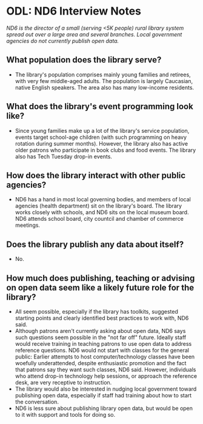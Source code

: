 #  ODL: ND6 Interview Notes

*ND6 is the director of a small (serving <5K people) rural library system spread out over a large area and several branches. Local government agencies do not currently publish open data.*

## What population does the library serve?
- The library's population comprises mainly young families and retirees, with very few middle-aged adults. The population is largely Caucasian, native English speakers. The area also has many low-income residents. 

## What does the library's event programming look like? 
- Since young families make up a lot of the library's service population, events target school-age children (with such programming on heavy rotation during summer months). However, the library also has active older patrons who participate in book clubs and food events. The library also has Tech Tuesday drop-in events.

## How does the library interact with other public agencies?
- ND6 has a hand in most local governing bodies, and members of local agencies (health department) sit on the library's board. The library works closely with schools, and ND6 sits on the local museum board. ND6 attends school board, city countcil and chamber of commerce meetings. 

## Does the library publish any data about itself?
- No.

## How much does publishing, teaching or advising on open data seem like a likely future role for the library?
- All seem possible, especially if the library has toolkits, suggested starting points and clearly identified best practices to work with, ND6 said.
- Although patrons aren't currently asking about open data, ND6 says such questions seem possible in the "not far off" future. Ideally staff would receive training in teaching patrons to use open data to address reference questions. ND6 would not start with classes for the general public: Earlier attempts to host computer/technology classes have been woefully underattended, despite enthusiastic promotion and the fact that patrons say they want such classes, ND6 said. However, individuals who attend drop-in technology help sessions, or approach the reference desk, are very receptive to instruction. 
- The library would also be interested in nudging local government toward publishing open data, especially if staff had training about how to start the conversation. 
- ND6 is less sure about publishing library open data, but would be open to it with support and tools for doing so.



